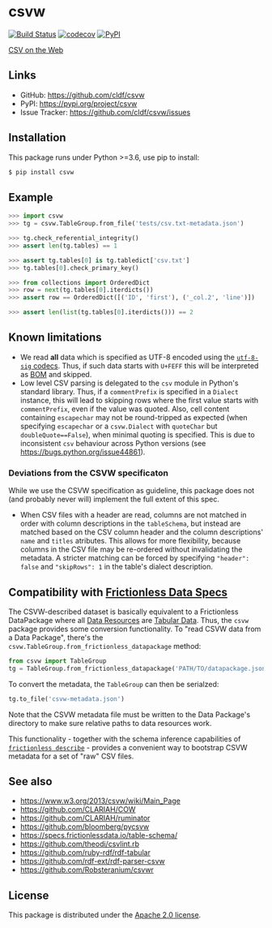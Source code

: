 # csvw

[![Build Status](https://github.com/cldf/csvw/workflows/tests/badge.svg)](https://github.com/cldf/csvw/actions?query=workflow%3Atests)
[![codecov](https://codecov.io/gh/cldf/csvw/branch/master/graph/badge.svg)](https://codecov.io/gh/cldf/csvw)
[![PyPI](https://img.shields.io/pypi/v/csvw.svg)](https://pypi.org/project/csvw)


[CSV on the Web](https://csvw.org/)



## Links

- GitHub: https://github.com/cldf/csvw
- PyPI: https://pypi.org/project/csvw
- Issue Tracker: https://github.com/cldf/csvw/issues


## Installation

This package runs under Python >=3.6, use pip to install:

```bash
$ pip install csvw
```


## Example


```python
>>> import csvw
>>> tg = csvw.TableGroup.from_file('tests/csv.txt-metadata.json')

>>> tg.check_referential_integrity()
>>> assert len(tg.tables) == 1

>>> assert tg.tables[0] is tg.tabledict['csv.txt']
>>> tg.tables[0].check_primary_key()

>>> from collections import OrderedDict
>>> row = next(tg.tables[0].iterdicts())
>>> assert row == OrderedDict([('ID', 'first'), ('_col.2', 'line')])

>>> assert len(list(tg.tables[0].iterdicts())) == 2
```


## Known limitations

- We read **all** data which is specified as UTF-8 encoded using the 
  [`utf-8-sig` codecs](https://docs.python.org/3/library/codecs.html#module-encodings.utf_8_sig).
  Thus, if such data starts with `U+FEFF` this will be interpreted as [BOM](https://en.wikipedia.org/wiki/Byte_order_mark)
  and skipped.
- Low level CSV parsing is delegated to the `csv` module in Python's standard library. Thus, if a `commentPrefix`
  is specified in a `Dialect` instance, this will lead to skipping rows where the first value starts
  with `commentPrefix`, even if the value was quoted.
  Also, cell content containing `escapechar` may not be round-tripped as expected (when specifying
  `escapechar` or a `csvw.Dialect` with `quoteChar` but `doubleQuote==False`),
  when minimal quoting is specified. This is due to inconsistent `csv` behaviour
  across Python versions (see https://bugs.python.org/issue44861).


### Deviations from the CSVW specificaton

While we use the CSVW specification as guideline, this package does not (and 
probably never will) implement the full extent of this spec.

- When CSV files with a header are read, columns are not matched in order with
  column descriptions in the `tableSchema`, but instead are matched based on the
  CSV column header and the column descriptions' `name` and `titles` atributes.
  This allows for more flexibility, because columns in the CSV file may be
  re-ordered without invalidating the metadata. A stricter matching can be forced
  by specifying `"header": false` and `"skipRows": 1` in the table's dialect
  description.


## Compatibility with [Frictionless Data Specs](https://specs.frictionlessdata.io/)

The CSVW-described dataset is basically equivalent to a Frictionless DataPackage where all [Data Resources](https://specs.frictionlessdata.io/data-resource/) are [Tabular Data](https://specs.frictionlessdata.io/tabular-data-resource/).
Thus, the `csvw` package provides some conversion functionality. To
"read CSVW data from a Data Package", there's the `csvw.TableGroup.from_frictionless_datapackage` method:
```python
from csvw import TableGroup
tg = TableGroup.from_frictionless_datapackage('PATH/TO/datapackage.json')
```
To convert the metadata, the `TableGroup` can then be serialzed:
```python
tg.to_file('csvw-metadata.json')
```

Note that the CSVW metadata file must be written to the Data Package's directory
to make sure relative paths to data resources work.

This functionality - together with the schema inference capabilities
of [`frictionless describe`](https://frictionlessdata.io/tooling/python/describing-data/#describe-functions) - provides
a convenient way to bootstrap CSVW metadata for a set of "raw" CSV
files.


## See also

- https://www.w3.org/2013/csvw/wiki/Main_Page
- https://github.com/CLARIAH/COW
- https://github.com/CLARIAH/ruminator
- https://github.com/bloomberg/pycsvw
- https://specs.frictionlessdata.io/table-schema/
- https://github.com/theodi/csvlint.rb
- https://github.com/ruby-rdf/rdf-tabular
- https://github.com/rdf-ext/rdf-parser-csvw
- https://github.com/Robsteranium/csvwr


## License

This package is distributed under the [Apache 2.0 license](https://opensource.org/licenses/Apache-2.0).
